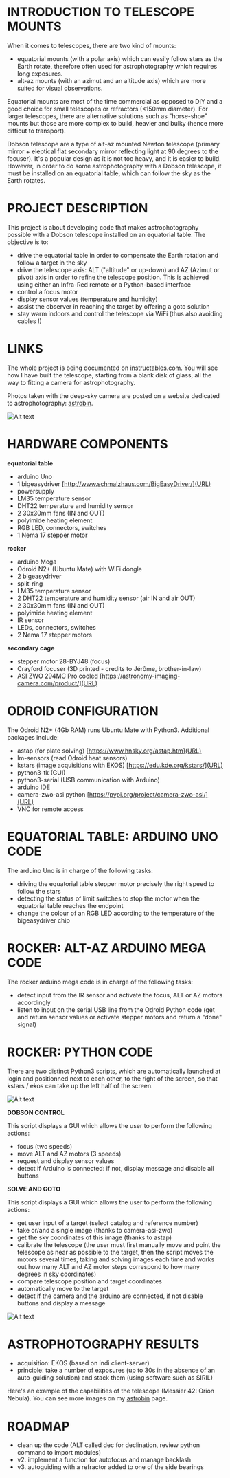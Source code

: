 # INTRODUCTION TO TELESCOPE MOUNTS

When it comes to telescopes, there are two kind of mounts:

* equatorial mounts (with a polar axis) which can easily follow stars as the Earth rotate, therefore often used for astrophotography which requires long exposures.
* alt-az mounts (with an azimut and an altitude axis) which are more suited for visual observations. 

Equatorial mounts are most of the time commercial as opposed to DIY and a good choice for small telescopes or refractors (<150mm diameter). For larger telescopes, there are alternative solutions such as "horse-shoe" mounts but those are more complex to build, heavier and bulky (hence more difficut to transport).

Dobson telescope are a type of alt-az mounted Newton telescope (primary mirror + eleptical flat secondary mirror reflecting light at 90 degrees to the focuser). It's a popular design as it is not too heavy, and it is easier to build. However, in order to do some astrophotography with a Dobson telescope, it must be installed on an equatorial table, which can follow the sky as the Earth rotates.
 

# PROJECT DESCRIPTION

This project is about developing code that makes astrophotography possible with a Dobson telescope installed on an equatorial table. The objective is to:

  * drive the equatorial table in order to compensate the Earth rotation and follow a target in the sky
  * drive the telescope axis: ALT ("altitude" or up-down) and AZ (Azimut or pivot) axis in order to refine the telescope position. This is achieved using either an Infra-Red remote or a Python-based interface
  * control a focus motor
  * display sensor values (temperature and humidity)
  * assist the observer in reaching the target by offering a goto solution
  * stay warm indoors and control the telescope via WiFi (thus also avoiding cables !)


# LINKS

 The whole project is being documented on [instructables.com](https://www.instructables.com/Dobson-Telescope-on-Equatorial-Table-WRITING-STILL/). You will see how I have built the telescope, starting from a blank disk of glass, all the way to fitting a camera for astrophotography.

Photos taken with the deep-sky camera are posted on a website dedicated to astrophotography: [astrobin](https://www.astrobin.com/users/d.legourrierec/).


![Alt text](img/dobson300-1500.jpg)


# HARDWARE COMPONENTS

**equatorial table** 

* arduino Uno
* 1 bigeasydriver [http://www.schmalzhaus.com/BigEasyDriver/](URL)
* powersupply
* LM35 temperature sensor
* DHT22 temperature and humidity sensor
* 2 30x30mm fans (IN and OUT)
* polyimide heating element
* RGB LED, connectors, switches
* 1 Nema 17 stepper motor
 
**rocker**

* arduino Mega
* Odroid N2+ (Ubuntu Mate) with WiFi dongle
* 2 bigeasydriver
* split-ring
* LM35 temperature sensor
* 2 DHT22 temperature and humidity sensor (air IN and air OUT)
* 2 30x30mm fans (IN and OUT)
* polyimide heating element
* IR sensor
* LEDs, connectors, switches
* 2 Nema 17 stepper motors
 
**secondary cage**

* stepper motor 28-BYJ48 (focus)
* Crayford focuser (3D printed - credits to Jérôme, brother-in-law)
* ASI ZWO 294MC Pro cooled [https://astronomy-imaging-camera.com/product/](URL)


# ODROID CONFIGURATION

The Odroid N2+ (4Gb RAM) runs Ubuntu Mate with Python3. Additional packages include:

* astap (for plate solving) [https://www.hnsky.org/astap.htm](URL)
* lm-sensors (read Odroid heat sensors)
* kstars (image acquisitions with EKOS) [https://edu.kde.org/kstars/](URL)
* python3-tk (GUI)
* python3-serial (USB communication with Arduino)
* arduino IDE
* camera-zwo-asi python [https://pypi.org/project/camera-zwo-asi/](URL)
* VNC for remote access


# EQUATORIAL TABLE: ARDUINO UNO CODE
The arduino Uno is in charge of the following tasks:

  * driving the equatorial table stepper motor precisely the right speed to follow the stars
  * detecting the status of limit switches to stop the motor when the equatorial table reaches the endpoint
  * change the colour of an RGB LED according to the temperature of the bigeasydriver chip


# ROCKER: ALT-AZ ARDUINO MEGA CODE
The rocker arduino mega code is in charge of the following tasks:

  * detect input from the IR sensor and activate the focus, ALT or AZ motors accordingly
  * listen to input on the serial USB line from the Odroid Python code (get and return sensor values or activate stepper motors and return a "done" signal)
  

# ROCKER: PYTHON CODE
There are two distinct Python3 scripts, which are automatically launched at login and positionned next to each other, to the right of the screen, so that kstars / ekos can take up the left half of the screen.

![Alt text](img/gui.png)

**DOBSON CONTROL**

This script displays a GUI which allows the user to perform the following actions:

  * focus (two speeds)
  * move ALT and AZ motors (3 speeds)
  * request and display sensor values
  * detect if Arduino is connected: if not, display message and disable all buttons


**SOLVE AND GOTO**

This script displays a GUI which allows the user to perform the following actions:

  * get user input of a target (select catalog and reference number)
  * take or/and a single image (thanks to camera-asi-zwo)
  * get the sky coordinates of this image (thanks to astap)
  * calibrate the telescope (the user must first manually move and point the telescope as near as possible to the target, then the script moves the motors several times, taking and solving images each time and works out how many ALT and AZ motor steps correspond to how many degrees in sky coordinates)
  * compare telescope position and target coordinates
  * automatically move to the target
  * detect if the camera and the arduino are connected, if not disable buttons and display a message

![Alt text](img/M42-hdr-small.jpg)


# ASTROPHOTOGRAPHY RESULTS

* acquisition: EKOS (based on indi client-server)
* principle: take a number of exposures (up to 30s in the absence of an auto-guiding solution) and stack them (using software such as SIRIL)


Here's an example of the capabilities of the telescope (Messier 42: Orion Nebula).
You can see more images on my [astrobin](https://www.astrobin.com/users/d.legourrierec/) page.


# ROADMAP

* clean up the code (ALT called dec for declination, review python command to import modules)
* v2. implement a function for autofocus and manage backlash
* v3. autoguiding with a refractor added to one of the side bearings



